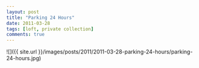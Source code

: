 ```yaml
---
layout: post
title: "Parking 24 Hours"
date: 2011-03-28
tags: [loft, private collection]
comments: true
---
```

![]({{ site.url }}/images/posts/2011/2011-03-28-parking-24-hours/parking-24-hours.jpg)

